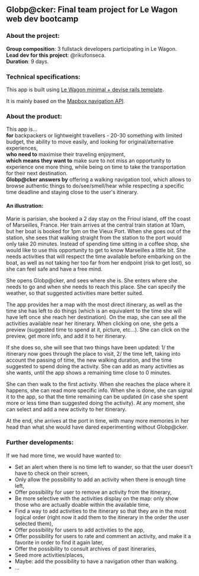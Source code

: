 ## Globp@cker: Final team project for Le Wagon web dev bootcamp

### About the project:
<strong>Group composition</strong>: 3 fullstack developers participating in Le Wagon.<br>
<strong>Lead dev for this project</strong>: @rikufonseca.<br>
<strong>Duration</strong>: 9 days.

### Technical specifications:

This app is built using [Le Wagon minimal + devise rails template](https://github.com/lewagon/rails-templates).

It is mainly based on the [Mapbox navigation API](https://docs.mapbox.com/api/overview/).

### About the product:

This app is...<br>
__for__ backpackers or lightweight travellers - 20-30 something with limited budget, the ability to move easily, and looking for original/alternative experiences,<br>
__who need to__ maximise their traveling enjoyment, <br>
__which means they want to__ make sure to not miss an opportunity to experience one more thing, while being on time to take the transportation for their next destination.<br>
__Globp@cker answers by__ offering a walking navigation tool, which allows to browse authentic things to do/see/smell/hear while respecting a specific time deadline and staying close to the user's itinerary.

#### An illustration:
Marie is parisian, she booked a 2 day stay on the Frioul island, off the coast of Marseilles, France. Her train arrives at the central train station at 10am, but her boat is booked for 1pm on the Vieux Port. When she goes out of the station, she sees that walking straight from the station to the port would only take 20 minutes. Instead of spending time sitting in a coffee shop, she would like to use this opportunity to get to know Marseilles a little bit. She needs activities that will respect the time available before embarking on the boat, as well as not taking her too far from her endpoint (risk to get lost), so she can feel safe and have a free mind.

She opens Globp@cker, and sees where she is. She enters where she needs to go and when she needs to reach this place. She can specify the weather, so that suggested activities mare better suited.

The app provides her a map with the most direct itinerary, as well as the time she has left to do things (which is an equivalent to the time she will have left once she reach her destination).
On the map, she can see all the activities available near her itinerary. When clicking on one, she gets a preview (suggested time to spend at it, picture, etc...). She can click on the preview, get more info, and add it to her itinerary. 

If she does so, she will see that two things have been updated:
1/ the itinerary now goes through the place to visit,
2/ the time left, taking into account the passing of time, the new walking duration, and the time suggested to spend doing the activity.
She can add as many activities as she wants, until the app shows a remaining time close to 0 minutes.

She can then walk to the first activity. When she reaches the place where it happens, she can read more specific info. When she is done, she can signal it to the app, so that the time remaining can be updated (in case she spent more or less time than suggested doing the activity).
At any moment, she can select and add a new activity to her itinerary.

At the end, she arrives at the port in time, with many more memories in her head than what she would have dared experimenting without Globp@cker.


### Further developments:

If we had more time, we would have wanted to:

* Set an alert when there is no time left to wander, so that the user doesn't have to check on their screen,
* Only allow the possibility to add an activity when there is enough time left,
* Offer possibility for user to remove an activity from the itinerary,
* Be more selective with the activities display on the map: only show those who are actually doable within the available time,
* Find a way to add activities to the itinerary so that they are in the most logical order (right now it add them to the itinerary in the order the user selected them),
* Offer possibility for users to add activities to the app,
* Offer possibility for users to rate and comment an activity, and make it a favorite in order to find it again later,
* Offer the possibility to consult archives of past itineraries,
* Seed more activities/places,
* Maybe: add the possibility to have a navigation other than walking.
* ...
